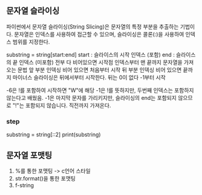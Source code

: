 ## 문자열 슬라이싱

파이썬에서 문자열 슬라이싱(String Slicing)은 문자열의 특정 부분을 추출하는 기법이다. 문자열은 인덱스를 사용하여 접근할 수 있으며, 슬라이싱은 콜론(:)을 사용하여 인덱스 범위를 지정한다.

substring = string[start:end]
start : 슬라이스의 시작 인덱스 (포함)
end : 슬라이스의 끝 인덱스 (미포함)
전부 다 비어있으면 시작점 인덱스부터 맨 끝까지 문자열을 가져오는 문법
앞 부분 인덱싱 비어 있으면 처음부터 시작
뒤 부분 인덱싱 비어 있으면 끝까지
마이너스 슬라이싱은 뒤에서부터 시작한다. 뒤는 0이 없다 -1부터 시작

-6은 !를 포함하여 시작하면 "W"에 해당
-1은 !를 뜻하지만, 두번째 인덱스는 포함하지 않는다고 배웠음.
-1은 마지막 문자를 가리키지만, 슬라이싱의 end는 포함되지 않으므로 "!"는 포함되지 않습니다. 직전까지 가져온다.

### step

substring = string[::2]
print(substring)

## 문자열 포맷팅

1. %를 통한 포맷팅 -> c언어 스타일
2. str.format()을 통한 포맷팅
3. f-string
